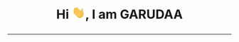 # <p align="center"> Hi <img src="https://raw.githubusercontent.com/ABSphreak/ABSphreak/master/gifs/Hi.gif" width="30px">, I am **GARUDAA**</p>
***
